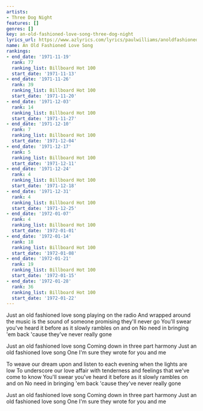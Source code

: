 ```yaml
---
artists:
- Three Dog Night
features: []
genres: []
key: an-old-fashioned-love-song-three-dog-night
lyrics_url: https://www.azlyrics.com/lyrics/paulwilliams/anoldfashionedlovesong.html
name: An Old Fashioned Love Song
rankings:
- end_date: '1971-11-19'
  rank: 77
  ranking_list: Billboard Hot 100
  start_date: '1971-11-13'
- end_date: '1971-11-26'
  rank: 39
  ranking_list: Billboard Hot 100
  start_date: '1971-11-20'
- end_date: '1971-12-03'
  rank: 14
  ranking_list: Billboard Hot 100
  start_date: '1971-11-27'
- end_date: '1971-12-10'
  rank: 7
  ranking_list: Billboard Hot 100
  start_date: '1971-12-04'
- end_date: '1971-12-17'
  rank: 5
  ranking_list: Billboard Hot 100
  start_date: '1971-12-11'
- end_date: '1971-12-24'
  rank: 4
  ranking_list: Billboard Hot 100
  start_date: '1971-12-18'
- end_date: '1971-12-31'
  rank: 4
  ranking_list: Billboard Hot 100
  start_date: '1971-12-25'
- end_date: '1972-01-07'
  rank: 4
  ranking_list: Billboard Hot 100
  start_date: '1972-01-01'
- end_date: '1972-01-14'
  rank: 18
  ranking_list: Billboard Hot 100
  start_date: '1972-01-08'
- end_date: '1972-01-21'
  rank: 19
  ranking_list: Billboard Hot 100
  start_date: '1972-01-15'
- end_date: '1972-01-28'
  rank: 36
  ranking_list: Billboard Hot 100
  start_date: '1972-01-22'
---
```


Just an old fashioned love song playing on the radio
And wrapped around the music is the sound of someone promising they'll never go
You'll swear you've heard it before as it slowly rambles on and on
No need in bringing 'em back 'cause they've never really gone

Just an old fashioned love song
Coming down in three part harmony
Just an old fashioned love song
One I'm sure they wrote for you and me

To weave our dream upon and listen to each evening when the lights are low
To underscore our love affair with tenderness and feelings that we've come to know
You'll swear you've heard it before as it slowly rambles on and on
No need in bringing 'em back 'cause they've never really gone

Just an old fashioned love song
Coming down in three part harmony
Just an old fashioned love song
One I'm sure they wrote for you and me



